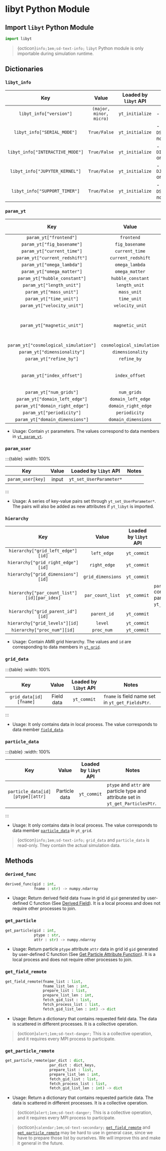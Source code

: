 # libyt Python Module

## Import `libyt` Python Module

```python
import libyt
```

> {octicon}`info;1em;sd-text-info;` `libyt` Python module is only importable during simulation runtime.

## Dictionaries

### `libyt_info`

|               Key                |          Value          | Loaded by `libyt` API | Notes                                       |
|:--------------------------------:|:-----------------------:|:---------------------:|---------------------------------------------|
|     `libyt_info["version"]`      | `(major, minor, micro)` |    `yt_initialize`    | - `libyt` version.                          |
|   `libyt_info["SERIAL_MODE"]`    |      `True/False`       |    `yt_initialize`    | - Compile with `-DSERIAL_MODE` or not       |
| `libyt_info["INTERACTIVE_MODE"]` |      `True/False`       |    `yt_initialize`    | - Compile with `-DINTERACTIVE_MODE` or not  |
|  `libyt_info["JUPYTER_KERNEL"]`  |      `True/False`       |    `yt_initialize`    | - Compile with `-DJUPYTER_KERNELF` or not   |
|  `libyt_info["SUPPORT_TIMER"]`   |      `True/False`       |    `yt_initialize`    | - Compile with `-DSUPPORT_TIMER` or not     |

### `param_yt`

|                  Key                  |           Value           | Loaded by `libyt` API | Notes                                |
|:-------------------------------------:|:-------------------------:|:---------------------:|--------------------------------------|
|        `param_yt["frontend"]`         |        `frontend`         |  `yt_set_Parameters`  |                                      |
|      `param_yt["fig_basename"]`       |      `fig_basename`       |  `yt_set_Parameters`  |                                      |
|      `param_yt["current_time"]`       |      `current_time`       |  `yt_set_Parameters`  |                                      |
|    `param_yt["current_redshift"]`     |    `current_redshift`     |  `yt_set_Parameters`  |                                      |
|      `param_yt["omega_lambda"]`       |      `omega_lambda`       |  `yt_set_Parameters`  |                                      |
|      `param_yt["omega_matter"]`       |      `omega_matter`       |  `yt_set_Parameters`  |                                      |
|     `param_yt["hubble_constant"]`     |     `hubble_constant`     |  `yt_set_Parameters`  |                                      |
|       `param_yt["length_unit"]`       |       `length_unit`       |  `yt_set_Parameters`  |                                      |
|        `param_yt["mass_unit"]`        |        `mass_unit`        |  `yt_set_Parameters`  |                                      |
|        `param_yt["time_unit"]`        |        `time_unit`        |  `yt_set_Parameters`  |                                      |
|      `param_yt["velocity_unit"]`      |      `velocity_unit`      |  `yt_set_Parameters`  |                                      |
|      `param_yt["magnetic_unit"]`      |      `magnetic_unit`      |  `yt_set_Parameters`  | - Will be set to 1, if it's not set. |
| `param_yt["cosmological_simulation"]` | `cosmological_simulation` |  `yt_set_Parameters`  |                                      |
|     `param_yt["dimensionality"]`      |     `dimensionality`      |  `yt_set_Parameters`  |                                      |
|        `param_yt["refine_by"]`        |        `refine_by`        |  `yt_set_Parameters`  |                                      |
|      `param_yt["index_offset"]`       |      `index_offset`       | `yt_set_Parameters`   | - Default value is 0.                |
|        `param_yt["num_grids"]`        |        `num_grids`        |  `yt_set_Parameters`  |                                      |
|    `param_yt["domain_left_edge"]`     |    `domain_left_edge`     |  `yt_set_Parameters`  |                                      |
|    `param_yt["domain_right_edge"]`    |    `domain_right_edge`    |  `yt_set_Parameters`  |                                      |
|       `param_yt["periodicity"]`       |       `periodicity`       |  `yt_set_Parameters`  |                                      |
|    `param_yt["domain_dimensions"]`    |    `domain_dimensions`    |  `yt_set_Parameters`  |                                      |


- Usage: Contain `yt` parameters. The values correspond to data members in  [`yt_param_yt`](../libyt-api/yt_set_parameters.md#yt_param_yt).

### `param_user`

:::{table}
:width: 100%

|        Key        | Value |           Loaded by `libyt` API            | Notes  |
|:-----------------:|:-----:|:------------------------------------------:|--------|
| `param_user[key]` | input |          `yt_set_UserParameter*`           |        |
:::

- Usage: A series of key-value pairs set through `yt_set_UserParameter*`. The pairs will also be added as new attributes if `yt_libyt` is imported.

### `hierarchy`

|                     Key                     |      Value        | Loaded by `libyt` API  | Notes                                                                    |
|:-------------------------------------------:|:-----------------:|:----------------------:|--------------------------------------------------------------------------|
|      `hierarchy["grid_left_edge"][id]`      |    `left_edge`    |      `yt_commit`       |                                                                          |
|     `hierarchy["grid_right_edge"][id]`      |   `right_edge`    |      `yt_commit`       |                                                                          |
|     `hierarchy["grid_dimensions"][id]`      | `grid_dimensions` |      `yt_commit`       |                                                                          |
| `hierarchy["par_count_list"][id][par_idex]` | `par_count_list`  |      `yt_commit`       | `par_index` corresponds to particle type order in `yt_get_ParticlesPtr`. |
|      `hierarchy["grid_parent_id"][id]`      |    `parent_id`    |      `yt_commit`       |                                                                          |
|       `hierarchy["grid_levels"][id]`        |      `level`      |      `yt_commit`       |                                                                          |
|         `hierarchy["proc_num"][id]`         |    `proc_num`     |      `yt_commit`       |                                                                          |

- Usage: Contain AMR grid hierarchy. The values and `id` are corresponding to data members in [`yt_grid`](../libyt-api/yt_get_gridsptr.md#yt_grid).

### `grid_data`

:::{table}
:width: 100%

|          Key           |   Value    | Loaded by `libyt` API  | Notes                                            |
|:----------------------:|:----------:|:----------------------:|--------------------------------------------------|
| `grid_data[id][fname]` | Field data |      `yt_commit`       | `fname` is field name set in `yt_get_FieldsPtr`. |
:::

- Usage: It only contains data in local process. The value corresponds to data member [`field_data`](../libyt-api/yt_get_gridsptr.md#field-data-and-particle-data).

### `particle_data`

:::{table}
:width: 100%

|               Key                |         Value          | Loaded by `libyt` API  | Notes                                                                            |
|:--------------------------------:|:----------------------:|:----------------------:|----------------------------------------------------------------------------------|
| `particle_data[id][ptype][attr]` |     Particle data      |      `yt_commit`       | `ptype` and `attr` are particle type and attribute set in `yt_get_ParticlesPtr`. |
:::

- Usage: It only contains data in local process. The value corresponds to data member [`particle_data`](../libyt-api/yt_get_gridsptr.md#field-data-and-particle-data) in `yt_grid`.

> {octicon}`info;1em;sd-text-info;` `grid_data` and `particle_data` is read-only. They contain the actual simulation data.

## Methods

### `derived_func`
```python
derived_func(gid : int, 
             fname : str) -> numpy.ndarray
```
- Usage: Return derived field data `fname` in grid id `gid` generated by user-defined C function (See [Derived Field](../libyt-api/field/derived-field.md#derived-field-function)). It is a local process and does not require other processes to join.

### `get_particle`
```python
get_particle(gid : int, 
             ptype : str, 
             attr : str) -> numpy.ndarray
```

- Usage: Return particle `ptype` attribute `attr` data in grid id `gid` generated by user-defined C function (See [Get Particle Attribute Function](../libyt-api/yt_get_particlesptr.md#get-particle-attribute-function)). It is a local process and does not require other processes to join.

### `get_field_remote`
```python
get_field_remote(fname_list : list, 
                 fname_list_len : int, 
                 prepare_list : list, 
                 prepare_list_len : int, 
                 fetch_gid_list : list, 
                 fetch_process_list : list, 
                 fetch_gid_list_len : int) -> dict
```
- Usage: Return a dictionary that contains requested field data. The data is scattered in different processes. It is a collective operation.

> {octicon}`alert;1em;sd-text-danger;` This is a collective operation, and it requires every MPI process to participate.

### `get_particle_remote`
```python
get_particle_remote(par_dict : dict, 
                    par_dict : dict_keys, 
                    prepare_list : list, 
                    prepare_list_len : int, 
                    fetch_gid_list : list, 
                    fetch_process_list : list, 
                    fetch_gid_list_len : int) -> dict
```
- Usage: Return a dictionary that contains requested particle data. The data is scattered in different processes. It is a collective operation.

> {octicon}`alert;1em;sd-text-danger;` This is a collective operation, and it requires every MPI process to participate.

> {octicon}`calendar;1em;sd-text-secondary;` [`get_field_remote`](#get_field_remote) and [`get_particle_remote`](#get_particle_remote) may be hard to use in general case, since we have to prepare those list by ourselves. We will improve this and make it general in the future.
